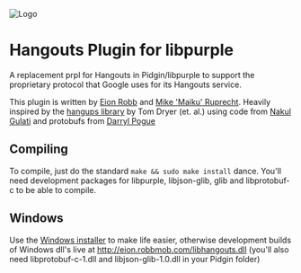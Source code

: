 ![Logo](https://bitbucket.org/EionRobb/purple-hangouts/avatar)
# Hangouts Plugin for libpurple #

A replacement prpl for Hangouts in Pidgin/libpurple to support the proprietary protocol that Google uses for its Hangouts service.

This plugin is written by [Eion Robb](http://eion.robbmob.com/blog/) and [Mike 'Maiku' Ruprecht](https://bitbucket.org/CMaiku/).
Heavily inspired by the [hangups library](https://github.com/tdryer/hangups) by Tom Dryer (et. al.) using code from [Nakul Gulati](https://hg.pidgin.im/soc/2015/nakulgulati/main/) and protobufs from [Darryl Pogue](http://dpogue.ca/)

## Compiling ##
To compile, just do the standard `make && sudo make install` dance.  You'll need development packages for libpurple, libjson-glib, glib and libprotobuf-c to be able to compile.

## Windows ##
Use the [Windows installer](http://eion.robbmob.com/purple-hangouts.exe) to make life easier, otherwise development builds of Windows dll's live at http://eion.robbmob.com/libhangouts.dll (you'll also need libprotobuf-c-1.dll and libjson-glib-1.0.dll in your Pidgin folder)